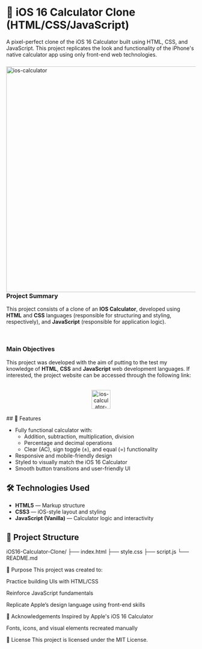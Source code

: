 # 📱 iOS 16 Calculator Clone (HTML/CSS/JavaScript)

A pixel-perfect clone of the iOS 16 Calculator built using HTML, CSS, and JavaScript. This project replicates the look and functionality of the iPhone's native calculator app using only front-end web technologies.

<div>
    <img src=/iOS16-CALCULATOR-MAIN/images/calculator.png alt=ios-calculator align=left height=600px>
    <h3>Project Summary</h3>
    <p>This project consists of a clone of an <strong>IOS Calculator</strong>, developed using <strong>HTML</strong> and <strong>CSS</strong> languages (responsible for structuring and styling, respectively), and <strong>JavaScript</strong> (responsible for application logic).</p><br>
    <h3>Main Objectives</h3>
    <p>This project was developed with the aim of putting to the test my knowledge of <strong>HTML</strong>, <strong>CSS</strong> and <strong>JavaScript</strong> web development languages. If interested, the project website can be accessed through the following link:</p><br>
    <div align="center">
        <a href='https://arthursobreira.github.io/ios-calculator/' target="_blank"><img src=images/ios-calculator-link.png alt="ios-calculator-link" height=50px></a>
    </div>
</div>

<br>
## 🚀 Features

- Fully functional calculator with:
  - Addition, subtraction, multiplication, division
  - Percentage and decimal operations
  - Clear (AC), sign toggle (±), and equal (=) functionality
- Responsive and mobile-friendly design
- Styled to visually match the iOS 16 Calculator
- Smooth button transitions and user-friendly UI

## 🛠 Technologies Used

- **HTML5** — Markup structure
- **CSS3** — iOS-style layout and styling
- **JavaScript (Vanilla)** — Calculator logic and interactivity

## 📂 Project Structure
iOS16-Calculator-Clone/
├── index.html
├── style.css
├── script.js
└── README.md

🎯 Purpose
This project was created to:

Practice building UIs with HTML/CSS

Reinforce JavaScript fundamentals

Replicate Apple’s design language using front-end skills

🙌 Acknowledgements
Inspired by Apple's iOS 16 Calculator

Fonts, icons, and visual elements recreated manually

📄 License
This project is licensed under the MIT License.

